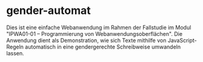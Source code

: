 # gender-automat
Dies ist eine einfache Webanwendung im Rahmen der Fallstudie im Modul "IPWA01-01 – Programmierung von Webanwendungsoberflächen".   Die Anwendung dient als Demonstration, wie sich Texte mithilfe von JavaScript-Regeln automatisch in eine gendergerechte Schreibweise umwandeln lassen.
